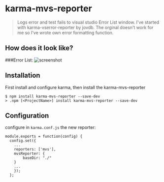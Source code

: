 # karma-mvs-reporter
> Logs error and test fails to visual studio Error List window.
> I've started with karma-vserror-reporter by jovdb. The orginal doesn't work for me so I've wrote own error formatting function. 


## How does it look like?

###Error List:
![screenshot](img/ErrorList.png)

## Installation
First install and configure karma, then install the karma-mvs-reporter

    $ npm install karma-mvs-reporter --save-dev
	> .npm [<ProjectName>] install karma-mvs-reporter --save-dev

## Configuration
configure in `karma.conf.js` the new reporter:

    module.exports = function(config) {
      config.set({
        ...
        reporters: ['mvs'],
		mvsReporter: {
			baseDir: "./" 
		}
        ...
        });
      };
